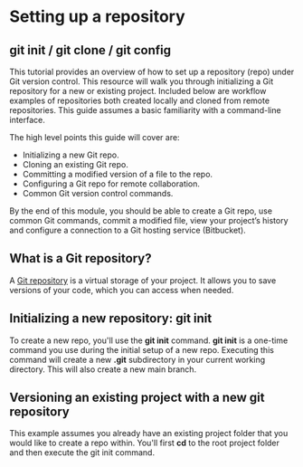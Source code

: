# Setting up a repository

## git init / git clone / git config

This tutorial provides an overview of how to set up a repository (repo) under Git version control. This resource will walk you through initializing a Git repository for a new or existing project. Included below are workflow examples of repositories both created locally and cloned from remote repositories. This guide assumes a basic familiarity with a command-line interface.

The high level points this guide will cover are:

- Initializing a new Git repo.
- Cloning an existing Git repo.
- Committing a modified version of a file to the repo.
- Configuring a Git repo for remote collaboration.
- Common Git version control commands.

By the end of this module, you should be able to create a Git repo, use common Git commands, commit a modified file, view your project’s history and configure a connection to a Git hosting service (Bitbucket).

## What is a Git repository?

A [Git repository](https://bitbucket.org/product/code-repository) is a virtual storage of your project. It allows you to save versions of your code, which you can access when needed.

## Initializing a new repository: git init

To create a new repo, you'll use the **git init** command. **git init** is a one-time command you use during the initial setup of a new repo. Executing this command will create a new **.git** subdirectory in your current working directory. This will also create a new main branch.

## Versioning an existing project with a new git repository

This example assumes you already have an existing project folder that you would like to create a repo within. You'll first **cd** to the root project folder and then execute the git init command.
